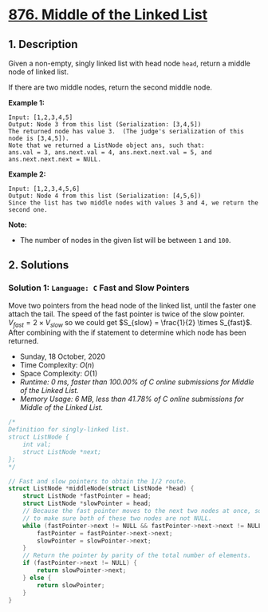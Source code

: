 # [876. Middle of the Linked List](https://leetcode.com/problems/middle-of-the-linked-list/)

## 1. Description

Given a non-empty, singly linked list with head node `head`, return a middle node of linked list.

If there are two middle nodes, return the second middle node.

**Example 1:**

```
Input: [1,2,3,4,5]
Output: Node 3 from this list (Serialization: [3,4,5])
The returned node has value 3.  (The judge's serialization of this node is [3,4,5]).
Note that we returned a ListNode object ans, such that:
ans.val = 3, ans.next.val = 4, ans.next.next.val = 5, and ans.next.next.next = NULL.
```

**Example 2:**

```
Input: [1,2,3,4,5,6]
Output: Node 4 from this list (Serialization: [4,5,6])
Since the list has two middle nodes with values 3 and 4, we return the second one.
```

**Note:**

- The number of nodes in the given list will be between `1` and `100`.

## 2. Solutions

### Solution 1: `Language: C` Fast and Slow Pointers

Move two pointers from the head node of the linked list, until the faster one attach the tail. The speed of the fast pointer is twice of the slow pointer. $V_{fast} = 2 \times V_{slow}$ so we could get $S_{slow} = \frac{1}{2} \times S_{fast}$. After combining with the if statement to determine which node has been returned.

- Sunday, 18 October, 2020
- Time Complexity: $O(n)$
- Space Complexity: $O(1)$
- *Runtime: 0 ms, faster than 100.00% of C online submissions for Middle of the Linked List.*
- *Memory Usage: 6 MB, less than 41.78% of C online submissions for Middle of the Linked List.*

```C
/*
Definition for singly-linked list.
struct ListNode {
    int val;
    struct ListNode *next;
};
*/

// Fast and slow pointers to obtain the 1/2 route.
struct ListNode *middleNode(struct ListNode *head) {
    struct ListNode *fastPointer = head;
    struct ListNode *slowPointer = head;
    // Because the fast pointer moves to the next two nodes at once, so we need
    // to make sure both of these two nodes are not NULL.
    while (fastPointer->next != NULL && fastPointer->next->next != NULL) {
        fastPointer = fastPointer->next->next;
        slowPointer = slowPointer->next;
    }
    // Return the pointer by parity of the total number of elements.
    if (fastPointer->next != NULL) {
        return slowPointer->next;
    } else {
        return slowPointer;
    }
}
```
